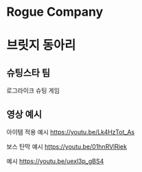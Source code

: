 # Rogue Company
브릿지 동아리 
============
슈팅스타 팀 
----------
로그라이크 슈팅 게임


영상 예시
---------

아이템 적용 예시
https://youtu.be/Lk4HzTot_As

보스 탄막 예시
https://youtu.be/01hnRVlRiek

예시
https://youtu.be/uexl3p_gBS4

